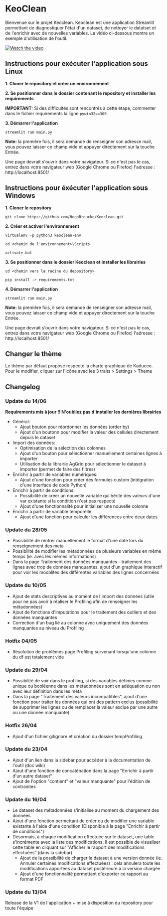 # KeoClean

Bienvenue sur le projet Keoclean. Keoclean est une application Streamlit permettant de diagnostiquer l'état d'un dataset, de nettoyer le datatset et de l'enrichir avec de nouvelles variables. La vidéo ci-dessous montre un exemple d'utilisation de l'outil.

[![Watch the video](https://i.imgur.com/zzUz9vt.png)](https://youtu.be/zkkAqZ-zobM)

## Instructions pour exécuter l'application sous Linux

**1. Cloner le repository et créer un environnement**

**2. Se positionner dans le dossier contenant le repository et installer les requirements**

**IMPORTANT:** Si des difficultés sont rencontrés à cette étape, commenter dans le fichier requirements la ligne `pywin32==300`

**3. Démarrer l'application**

`streamlit run main.py`

**Note:** la première fois, il sera demandé de renseigner son adresse mail, vous pouvez laisser ce champ vide et appuyer directement sur la touche Entrée.

Une page devrait s'ouvrir dans votre navigateur. Si ce n'est pas le cas, entrez dans votre navigateur web (Google Chrome ou Firefox) l'adresse : http://localhost:8501/

## Instructions pour éxécuter l'application sous Windows

**1. Cloner le repository**

`git clone https://github.com/HugoBroucke/Keoclean.git`

**2. Créer et activer l'environnement**

`virtualenv -p python3 keoclean-env`

`cd <chemin de l'environnement>\Scripts`

`activate.bat`

**3. Se positionner dans le dossier Keoclean et installer les librairies**

`cd <chemin vers la racine du depository>`

`pip install -r requirements.txt`

**4. Démarrer l'application**

`streamlit run main.py`

**Note:** la première fois, il sera demandé de renseigner son adresse mail, vous pouvez laisser ce champ vide et appuyer directement sur la touche Entrée.

Une page devrait s'ouvrir dans votre navigateur. Si ce n'est pas le cas, entrez dans votre navigateur web (Google Chrome ou Firefox) l'adresse : http://localhost:8501/

## Changer le thème

Le thème par défaut proposé respecte la charte graphique de Kaduceo. Pour le modifier, cliquer sur l'icône avec les 3 traits > Settings > Theme

## Changelog

### Update du 14/06

**Requirements mis à jour !! N'oubliez pas d'installer les dernières librairies**
- Général:
    - Ajout bouton pour réordonner les données (order by)
    - Ajout d'un boutonn pour modifier la valeur des cellules directement depuis le dataset
- Import des données:
    - Optimisation de la sélection des colonnes
    - Ajout d'un bouton pour sélectionner manuellement certaines lignes à importer
    - Utilisation de la librairie AgGrid pour sélectionner le dataset à importer (permet de faire des filtres)
- Enrichir à partir de variables numériques:
    - Ajout d'une fonction pour créer des formules custom (intégration d'une interface de code Python)
- Enrichir à partir de conditions:
    - Possibilité de créer un nouvelle variable qui hérite des valeurs d'une var existante si la condition n'est pas respecté
    - Ajout d'une fonctionnalité pour initialiser une nouvelle colonne
- Enrichir à partir de variable temporelle
    - Ajout d'une fonction pour calculer les différences entre deux dates

### Update du 28/05

- Possibilité de rentrer manuellement le format d'une date lors du renseignement des meta
- Possibilité de modifier les métadonnées de plusieurs variables en même temps (ie. avec les mêmes informations)
- Dans la page Traitement des données manquantes - traitement des lignes avec trop de données manquantes, ajout d'un graphique interactif pour voir les modalités des différentes variables des lignes concernées

### Update du 10/05

- Ajout de stats descriptives au moment de l'import des données (utile pour ne pas avoir à réaliser le Profiling afin de renseigner les métadonnées)
- Ajout de fonctions d'imputations pour le traitement des outliers et des données manquantes
- Correction d'un bug lié au colonne avec uniquement des données manquantes au niveau du Profiling

### Hotfix 04/05

- Résolution de problèmes page Profiling survenant lorsqu'une colonne du df est totalement vide

### Update du 29/04

- Possibilité de voir dans le profiling, si des variables définies comme unique ou booléenne dans les métadonnées sont en adéquation ou non avec leur définition dans les méta
- Dans la page "Traitement des valeurs incompatibles", ajout d'une fonction pour traiter les données qui ont des pattern exclus (possibilité de supprimer les lignes ou de remplacer la valeur exclue par une autre ou une donnée manquante)

### Hotfix 26/04

- Ajout d'un fichier gitignore et création du dossier tempProfiling

### Update du 23/04

- Ajout d'un lien dans la sidebar pour accéder à la documentation de l'outil (doc wiki)
- Ajout d'une fonction de concaténation dans la page "Enrichir à partir d'un autre dataset"
- Ajout de l'option "contient" et "valeur manquante" pour l'édition de contraintes

### Update du 16/04

- Le dataset des métadonnées s'initialise au moment du chargement des données
- Ajout d'une fonction permettant de créer ou de modifier une variable existante à l'aide d'une condition (Disponible à la page "Enrichir à partir de conditions")
- Désormais, à chaque modification effectuée sur le dataset, une table s'incrémente avec la liste des modifications. Il est possible de visualiser cette table en cliquant sur "Afficher le rapport des modifications effectuées" (dans la sidebar)
    - Ajout de la possibilité de charger le dataset à une version donnée (ie. Annuler certaines modifications effectuées) : cela annulera toute les modifications apportées au dataset postérieure à la version chargée
    - Ajout d'une fonctionnalité permettant d'exporter ce rapport au format PDF

### Update du 13/04

Release de la V1 de l'application + mise à disposition du repository pour toute l'équipe
